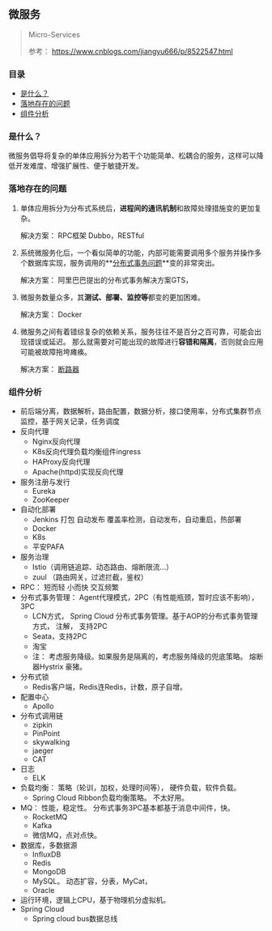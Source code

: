 ## 微服务

> Micro-Services
>
> 参考：  https://www.cnblogs.com/jiangyu666/p/8522547.html

### 目录
* [是什么？](#是什么？)
* [落地存在的问题](#落地存在的问题)
* [组件分析](#组件分析)

### 是什么？
微服务倡导将复杂的单体应用拆分为若干个功能简单、松耦合的服务，这样可以降低开发难度、增强扩展性、便于敏捷开发。

### 落地存在的问题

1. 单体应用拆分为分布式系统后，**进程间的通讯机制**和故障处理措施变的更加复杂。

    解决方案： RPC框架 Dubbo，RESTful

2. 系统微服务化后，一个看似简单的功能，内部可能需要调用多个服务并操作多个数据库实现，服务调用的**[分布式事务问题](分布式事务/分布式事务.md)**变的非常突出。

    解决方案： 阿里巴巴提出的分布式事务解决方案GTS，
    
3. 微服务数量众多，其**测试、部署、监控等**都变的更加困难。

    解决方案： Docker
    
4. 微服务之间有着错综复杂的依赖关系，服务往往不是百分之百可靠，可能会出现错误或延迟。 那么就需要对可能出现的故障进行**容错和隔离**，否则就会应用可能被故障拖垮瘫痪。

    解决方案： [断路器](断路器.md)

### 组件分析
* 前后端分离，数据解析，路由配置，数据分析，接口使用率，分布式集群节点监控，基于网关记录，任务调度
* 反向代理
    * Nginx反向代理
    * K8s反向代理负载均衡组件ingress
    * HAProxy反向代理
    * Apache(httpd)实现反向代理
* 服务注册与发行
    * Eureka
    * ZooKeeper
* 自动化部署
    * Jenkins  打包 自动发布 覆盖率检测，自动发布，自动重启，热部署
    * Docker
    * K8s
    * 平安PAFA
* 服务治理
    * Istio（调用链追踪、动态路由、熔断限流...）
    * zuul （路由网关，过滤拦截，鉴权）
* RPC： 短而轻 小而快 交互频繁
* 分布式事务管理： Agent代理模式，2PC（有性能瓶颈，暂时应该不影响），3PC
    * LCN方式， Spring Cloud 分布式事务管理。基于AOP的分布式事务管理方式， 注解， 支持2PC
    * Seata，支持2PC
    * 淘宝
    * 注： 考虑服务降级。如果服务是隔离的，考虑服务降级的兜底策略。 熔断器Hystrix 豪猪。
* 分布式锁
    * Redis客户端，Redis连Redis，计数，原子自增。
* 配置中心
    * Apollo 
* 分布式调用链
    * zipkin
    * PinPoint
    * skywalking
    * jaeger
    * CAT
* 日志
    * ELK 
* 负载均衡： 策略（轮训，加权，处理时间等）， 硬件负载，软件负载。
    * Spring Cloud Ribbon负载均衡策略。 不太好用。
* MQ： 性能，稳定性。 分布式事务3PC基本都基于消息中间件，快。
    * RocketMQ
    * Kafka
    * 微信MQ，点对点快。
* 数据库，多数据源
    * InfluxDB
    * Redis
    * MongoDB
    * MySQL。 动态扩容，分表，MyCat，
    * Oracle
* 运行环境，逻辑上CPU，基于物理机分虚拟机。
* Spring Cloud
    * Spring cloud bus数据总线


